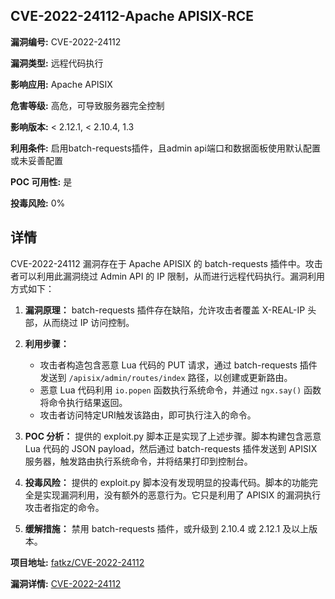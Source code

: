 ## CVE-2022-24112-Apache APISIX-RCE

**漏洞编号:** CVE-2022-24112

**漏洞类型:** 远程代码执行

**影响应用:** Apache APISIX

**危害等级:** 高危，可导致服务器完全控制

**影响版本:** < 2.12.1, < 2.10.4, 1.3

**利用条件:** 启用batch-requests插件，且admin api端口和数据面板使用默认配置或未妥善配置

**POC 可用性:** 是

**投毒风险:** 0%

## 详情

CVE-2022-24112 漏洞存在于 Apache APISIX 的 batch-requests 插件中。攻击者可以利用此漏洞绕过 Admin API 的 IP 限制，从而进行远程代码执行。漏洞利用方式如下：

1.  **漏洞原理：** batch-requests 插件存在缺陷，允许攻击者覆盖 X-REAL-IP 头部，从而绕过 IP 访问控制。
2.  **利用步骤：**
    *   攻击者构造包含恶意 Lua 代码的 PUT 请求，通过 batch-requests 插件发送到 `/apisix/admin/routes/index` 路径，以创建或更新路由。
    *   恶意 Lua 代码利用 `io.popen` 函数执行系统命令，并通过 `ngx.say()` 函数将命令执行结果返回。
    *   攻击者访问特定URI触发该路由，即可执行注入的命令。

3.  **POC 分析：** 提供的 exploit.py 脚本正是实现了上述步骤。脚本构建包含恶意 Lua 代码的 JSON payload，然后通过 batch-requests 插件发送到 APISIX 服务器，触发路由执行系统命令，并将结果打印到控制台。

4.  **投毒风险：** 提供的 exploit.py 脚本没有发现明显的投毒代码。脚本的功能完全是实现漏洞利用，没有额外的恶意行为。它只是利用了 APISIX 的漏洞执行攻击者指定的命令。

5.  **缓解措施：** 禁用 batch-requests 插件，或升级到 2.10.4 或 2.12.1 及以上版本。

**项目地址:** [fatkz/CVE-2022-24112](https://github.com/fatkz/CVE-2022-24112)

**漏洞详情:** [CVE-2022-24112](https://nvd.nist.gov/vuln/detail/CVE-2022-24112)